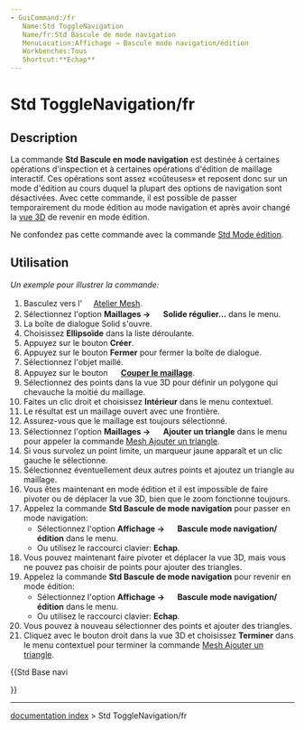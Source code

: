 ```yaml
---
- GuiCommand:/fr
   Name:Std ToggleNavigation
   Name/fr:Std Bascule de mode navigation
   MenuLocation:Affichage → Bascule mode navigation/édition
   Workbenches:Tous
   Shortcut:**Echap**
---
```


# Std ToggleNavigation/fr

## Description

La commande **Std Bascule en mode navigation** est destinée à certaines opérations d\'inspection et à certaines opérations d\'édition de maillage interactif. Ces opérations sont assez «coûteuses» et reposent donc sur un mode d\'édition au cours duquel la plupart des options de navigation sont désactivées. Avec cette commande, il est possible de passer temporairement du mode édition au mode navigation et après avoir changé la [vue 3D](3D_view/fr.md) de revenir en mode édition.

Ne confondez pas cette commande avec la commande [Std Mode édition](Std_Edit/fr.md).

## Utilisation

*Un exemple pour illustrer la commande:*

1.  Basculez vers l\'<img alt="" src=images/Workbench_Mesh.svg  style="width:16px;"> [Atelier Mesh](Mesh_Workbench/fr.md).
2.  Sélectionnez l\'option **Maillages →  <img src="images/Mesh_BuildRegularSolid.svg" width=16px> Solide régulier...** dans le menu.
3.  La boîte de dialogue Solid s\'ouvre.
4.  Choisissez **Ellipsoïde** dans la liste déroulante.
5.  Appuyez sur le bouton **Créer**.
6.  Appuyez sur le bouton **Fermer** pour fermer la boîte de dialogue.
7.  Sélectionnez l\'objet maillé.
8.  Appuyez sur le bouton **<img src="images/_Mesh_PolyCut.svg" width=16px> [Couper le maillage](Mesh_PolyCut/fr.md)**.
9.  Sélectionnez des points dans la vue 3D pour définir un polygone qui chevauche la moitié du maillage.
10. Faites un clic droit et choisissez **Intérieur** dans le menu contextuel.
11. Le résultat est un maillage ouvert avec une frontière.
12. Assurez-vous que le maillage est toujours sélectionné.
13. Sélectionnez l\'option **Maillages → <img src="images/Mesh_AddFacet.svg" width=16px> Ajouter un triangle** dans le menu pour appeler la commande [Mesh Ajouter un triangle](Mesh_AddFacet/fr.md).
14. Si vous survolez un point limite, un marqueur jaune apparaît et un clic gauche le sélectionne.
15. Sélectionnez éventuellement deux autres points et ajoutez un triangle au maillage.
16. Vous êtes maintenant en mode édition et il est impossible de faire pivoter ou de déplacer la vue 3D, bien que le zoom fonctionne toujours.
17. Appelez la commande **Std Bascule de mode navigation** pour passer en mode navigation:
    -   Sélectionnez l\'option **Affichage → <img src="images/Std_ToggleNavigation.svg" width=16px> Bascule mode navigation/édition** dans le menu.
    -   Ou utilisez le raccourci clavier: **Echap**.
18. Vous pouvez maintenant faire pivoter et déplacer la vue 3D, mais vous ne pouvez pas choisir de points pour ajouter des triangles.
19. Appelez la commande **Std Bascule de mode navigation** pour revenir en mode édition:
    -   Sélectionnez l\'option **Affichage → <img src="images/Std_ToggleNavigation.svg" width=16px> Bascule mode navigation/édition** dans le menu.
    -   Ou utilisez le raccourci clavier: **Echap**.
20. Vous pouvez à nouveau sélectionner des points et ajouter des triangles.
21. Cliquez avec le bouton droit dans la vue 3D et choisissez **Terminer** dans le menu contextuel pour terminer la commande [Mesh Ajouter un triangle](Mesh_AddFacet/fr.md).





{{Std Base navi

}}

---
[documentation index](../README.md) > Std ToggleNavigation/fr
